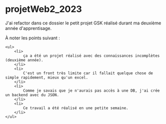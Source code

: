 # projetWeb2_2023


J'ai refactor dans ce dossier le petit projet GSK réalisé durant ma deuxième année d'apprentisage.

À noter les points suivant : 

```
<ul>
    <li>
        ça a été un projet réalisé avec des connaissances incomplètes (deuxième année).
    </li>
    <li>
        C'est un front très limite car il fallait quelque chose de simple rapidement, mieux qu'un excel.
    </li>
    <li>
        Comme je savais que je n'aurais pas accès à une DB, j'ai crée un backend avec du JSON.
    </li>
    <li>
        Ce travail a été réalisé en une petite semaine.
    </li>
</ul>
```